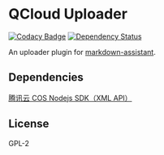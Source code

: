 # QCloud Uploader

[![Codacy Badge](https://api.codacy.com/project/badge/Grade/43c8e0e66a85443a8641486a3444c639)](https://www.codacy.com/app/tychenjiajun/qcloud-uploader?utm_source=github.com&utm_medium=referral&utm_content=tychenjiajun/qcloud-uploader&utm_campaign=badger)
[![Dependency Status](https://gemnasium.com/badges/github.com/tychenjiajun/qcloud-uploader.svg)](https://gemnasium.com/github.com/tychenjiajun/qcloud-uploader)

An uploader plugin for [markdown-assistant](https://github.com/knightli/markdown-assistant).

## Dependencies

[腾讯云 COS Nodejs SDK（XML API）](https://github.com/tencentyun/cos-nodejs-sdk-v5)

## License

GPL-2
